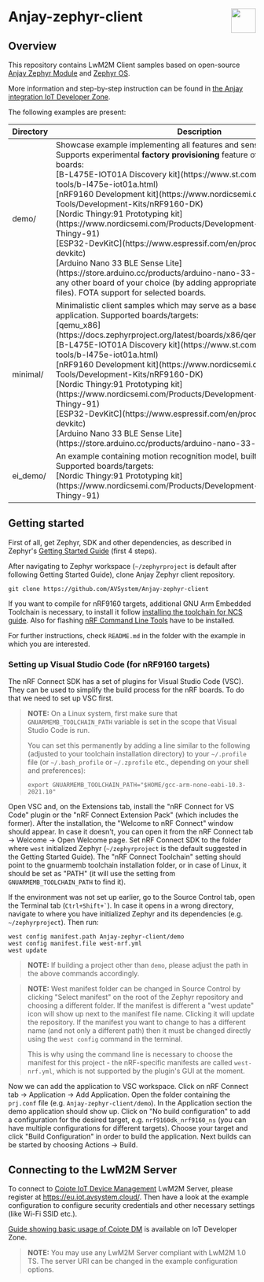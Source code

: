 # Anjay-zephyr-client [<img align="right" height="50px" src="https://avsystem.github.io/Anjay-doc/_images/avsystem_logo.png">](http://www.avsystem.com/)

## Overview

This repository contains LwM2M Client samples based on open-source
[Anjay Zephyr Module](https://github.com/AVSystem/Anjay-zephyr) and
[Zephyr OS](https://github.com/zephyrproject-rtos/zephyr).

More information and step-by-step instruction can be found in [the Anjay integration IoT Developer Zone](https://iotdevzone.avsystem.com/docs/Anjay_integrations/Getting_started/).

The following examples are present:

<table>
  <thead>
    <tr>
      <th>Directory</th>
      <th>Description</th>
    </tr>
  </thead>
  <tbody>
    <tr>
      <td>demo/</td>
      <td>
        Showcase example implementing all features and sensors available on board. Supports experimental <strong>factory provisioning</strong> feature of Anjay 3.0. Supported boards:<br>
        [B-L475E-IOT01A Discovery kit](https://www.st.com/en/evaluation-tools/b-l475e-iot01a.html)<br>
        [nRF9160 Development kit](https://www.nordicsemi.com/Software-and-Tools/Development-Kits/nRF9160-DK)<br>
        [Nordic Thingy:91 Prototyping kit](https://www.nordicsemi.com/Products/Development-hardware/Nordic-Thingy-91)<br>
        [ESP32-DevKitC](https://www.espressif.com/en/products/devkits/esp32-devkitc)<br>
        [Arduino Nano 33 BLE Sense Lite](https://store.arduino.cc/products/arduino-nano-33-ble-sense)<br>
        any other board of your choice (by adding appropriate <code>*.conf</code>/<code>*.overlay</code> files). FOTA support for selected boards.
      </td>
    </tr>
    <tr>
      <td>minimal/</td>
      <td>
        Minimalistic client samples which may serve as a base for specific application. Supported boards/targets:<br>
        [qemu_x86](https://docs.zephyrproject.org/latest/boards/x86/qemu_x86/doc/index.html)<br>
        [B-L475E-IOT01A Discovery kit](https://www.st.com/en/evaluation-tools/b-l475e-iot01a.html)<br>
        [nRF9160 Development kit](https://www.nordicsemi.com/Software-and-Tools/Development-Kits/nRF9160-DK)<br>
        [Nordic Thingy:91 Prototyping kit](https://www.nordicsemi.com/Products/Development-hardware/Nordic-Thingy-91)<br>
        [ESP32-DevKitC](https://www.espressif.com/en/products/devkits/esp32-devkitc)<br>
        [Arduino Nano 33 BLE Sense Lite](https://store.arduino.cc/products/arduino-nano-33-ble-sense)<br>
      </td>
    </tr>
    <tr>
      <td>ei_demo/</td>
      <td>
        An example containing motion recognition model, built with Edge Impulse. Supported boards/targets:<br>
        [Nordic Thingy:91 Prototyping kit](https://www.nordicsemi.com/Products/Development-hardware/Nordic-Thingy-91)
      </td>
    </tr>
  </tbody>
</table>

## Getting started

First of all, get Zephyr, SDK and other dependencies, as described in Zephyr's
[Getting Started Guide](https://docs.zephyrproject.org/latest/getting_started/index.html)
(first 4 steps).

After navigating to Zephyr workspace (`~/zephyrproject` is default after following Getting Started Guide), clone Anjay Zephyr client repository.
```
git clone https://github.com/AVSystem/Anjay-zephyr-client
```

If you want to compile for nRF9160 targets, additional GNU Arm Embedded Toolchain is necessary, to install it follow
[installing the toolchain for NCS guide](https://developer.nordicsemi.com/nRF_Connect_SDK/doc/latest/nrf/gs_installing.html#install-the-toolchain). Also for flashing [nRF Command Line Tools](https://www.nordicsemi.com/Products/Development-tools/nrf-command-line-tools) have to be installed.

For further instructions, check `README.md` in the folder with the example in which you are interested.

### Setting up Visual Studio Code (for nRF9160 targets)

The nRF Connect SDK has a set of plugins for Visual Studio Code (VSC). They can
be used to simplify the build process for the nRF boards. To do that we need to
set up VSC first.

> **__NOTE:__**
> On a Linux system, first make sure that `GNUARMEMB_TOOLCHAIN_PATH` variable is
> set in the scope that Visual Studio Code is run.
>
> You can set this permanently by adding a line similar to the following
> (adjusted to your toolchain installation directory) to your `~/.profile` file
> (or `~/.bash_profile` or `~/.zprofile` etc., depending on your shell and
> preferences):
>
> ```
> export GNUARMEMB_TOOLCHAIN_PATH="$HOME/gcc-arm-none-eabi-10.3-2021.10"
> ```

Open VSC and, on the Extensions tab, install the "nRF Connect for VS Code"
plugin or the "nRF Connect Extension Pack" (which includes the former). After
the installation, the "Welcome to nRF Connect" window should appear. In case it
doesn't, you can open it from the nRF Connect tab -> Welcome -> Open Welcome
page. Set nRF Connect SDK to the folder where `west` initialized Zephyr
(`~/zephyrproject` is the default suggested in the Getting Started Guide). The
"nRF Connect Toolchain" setting should point to the gnuarmemb toolchain
installation folder, or in case of Linux, it should be set as "PATH" (it will
use the setting from `GNUARMEMB_TOOLCHAIN_PATH` to find it).

If the environment was not set up earlier, go to the Source Control tab, open
the Terminal tab (<code>Ctrl+Shift+&grave;</code>). In case it opens in a wrong
directory, navigate to where you have initialized Zephyr and its dependencies
(e.g. `~/zephyrproject`). Then run:

```
west config manifest.path Anjay-zephyr-client/demo
west config manifest.file west-nrf.yml
west update
```

> **__NOTE:__**
> If building a project other than `demo`, please adjust the path in the above
> commands accordingly.

> **__NOTE:__**
> West manifest folder can be changed in Source Control by clicking "Select
> manifest" on the root of the Zephyr repository and choosing a different
> folder. If the manifest is different a "west update" icon will show up next to
> the manifest file name. Clicking it will update the repository. If the
> manifest you want to change to has a different name (and not only a different
> path) then it must be changed directly using the `west config` command in the
> terminal.
>
> This is why using the command line is necessary to choose the manifest for
> this project - the nRF-specific manifests are called `west-nrf.yml`, which is
> not supported by the plugin's GUI at the moment.

Now we can add the application to VSC workspace. Click on nRF Connect tab ->
Application -> Add Application. Open the folder containing the `prj.conf` file
(e.g. `Anjay-zephyr-client/demo`). In the Application section the demo
application should show up. Click on "No build configuration" to add a
configuration for the desired target, e.g. `nrf9160dk_nrf9160_ns` (you can have
multiple configurations for different targets). Choose your target and click
"Build Configuration" in order to build the application. Next builds can be
started by choosing Actions -> Build.

## Connecting to the LwM2M Server

To connect to [Coiote IoT Device
Management](https://www.avsystem.com/products/coiote-iot-device-management-platform/)
LwM2M Server, please register at https://eu.iot.avsystem.cloud/. Then have
a look at the example configuration to configure security credentials and other
necessary settings (like Wi-Fi SSID etc.).

[Guide showing basic usage of Coiote DM](https://iotdevzone.avsystem.com/docs/IoT_quick_start/Device_onboarding/)
is available on IoT Developer Zone.

> **__NOTE:__**
> You may use any LwM2M Server compliant with LwM2M 1.0 TS. The server URI can
> be changed in the example configuration options.

